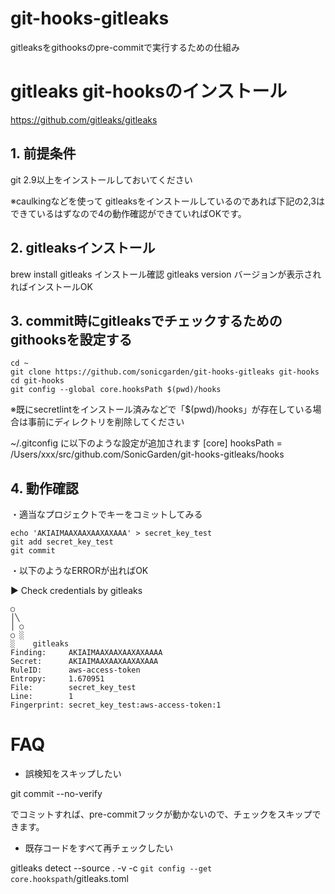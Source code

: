 # git-hooks-gitleaks

gitleaksをgithooksのpre-commitで実行するための仕組み

# gitleaks git-hooksのインストール

https://github.com/gitleaks/gitleaks
## 1.  前提条件
git 2.9以上をインストールしておいてください

※caulkingなどを使って gitleaksをインストールしているのであれば下記の2,3はできているはずなので4の動作確認ができていればOKです。

## 2. gitleaksインストール
brew install gitleaks
インストール確認
gitleaks version
バージョンが表示されればインストールOK
## 3. commit時にgitleaksでチェックするためのgithooksを設定する
```
cd ~
git clone https://github.com/sonicgarden/git-hooks-gitleaks git-hooks
cd git-hooks
git config --global core.hooksPath $(pwd)/hooks
```
※既にsecretlintをインストール済みなどで「$(pwd)/hooks」が存在している場合は事前にディレクトリを削除してください

~/.gitconfig に以下のような設定が追加されます
[core]
   hooksPath = /Users/xxx/src/github.com/SonicGarden/git-hooks-gitleaks/hooks

## 4. 動作確認
・適当なプロジェクトでキーをコミットしてみる
```
echo 'AKIAIMAAXAAXAAXAXAAA' > secret_key_test
git add secret_key_test
git commit
```
・以下のようなERRORが出ればOK
    
▶ Check credentials by gitleaks
    
    ○
    │╲
    │ ○
    ○ ░
    ░    gitleaks    
    Finding:     AKIAIMAAXAAXAAXAXAAAA
    Secret:      AKIAIMAAXAAXAAXAXAAA
    RuleID:      aws-access-token
    Entropy:     1.670951
    File:        secret_key_test
    Line:        1
    Fingerprint: secret_key_test:aws-access-token:1



# FAQ
- 誤検知をスキップしたい

git commit --no-verify

でコミットすれば、pre-commitフックが動かないので、チェックをスキップできます。

- 既存コードをすべて再チェックしたい

gitleaks detect --source . -v -c `git config --get core.hookspath`/gitleaks.toml

